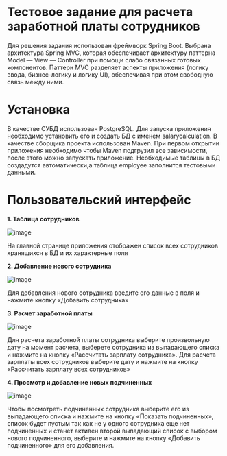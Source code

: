 # Тестовое задание для расчета заработной платы сотрудников
Для решения задания использован фреймворк Spring Boot. Выбрана архитектура Spring MVC, которая обеспечивает архитектуру 
паттерна Model — View — Controller при помощи слабо связанных готовых компонентов. Паттерн MVC разделяет аспекты приложения 
(логику ввода, бизнес-логику и логику UI), обеспечивая при этом свободную связь между ними.

# Установка
В качестве СУБД использован PostgreSQL.
Для запуска приложения необходимо установить его и создать БД с именем salarycalculation.
В качестве сборщика проекта использован Maven.
При первом открытии приложения необходимо чтобы Maven подгрузил все зависимости, после этого можно запускать приложение.
Необходимые таблицы в  БД создадутся автоматически,а таблица employee заполнится тестовыми данными.

# Пользовательский интерфейс                                
**1.	Таблица сотрудников**

![image](https://github.com/Zelenetskiy/salary-calculation/assets/99542125/f324261f-eb60-4476-9faf-72b725bc1ec8)

На главной странице приложения отображен список всех сотрудников хранящихся в БД и их характерные поля

**2.	Добавление нового сотрудника**

![image](https://github.com/Zelenetskiy/salary-calculation/assets/99542125/41d7ac99-5c0a-4eb0-9e77-3e5c41bc6d1d)

Для добавления нового сотрудника введите его данные в поля и нажмите кнопку «Добавить сотрудника»

**3. Расчет заработной платы**

![image](https://github.com/Zelenetskiy/salary-calculation/assets/99542125/2595db5b-772d-4a02-a503-a2698cd5903a)
 
Для расчета заработной платы сотрудника выберите произвольную дату на момент расчета, выберете сотрудника из выпадающего списка 
и нажмите  на кнопку «Рассчитать зарплату сотрудника». Для расчета зарплаты всех сотрудников выберите дату и нажмите на кнопку 
«Рассчитать зарплату всех сотрудников»

**4. Просмотр и добавление новых подчиненных**

![image](https://github.com/Zelenetskiy/salary-calculation/assets/99542125/3faaae85-7416-4e4c-ae58-fbdc68694f58)

Чтобы посмотреть подчиненных сотрудника выберите его из выпадающего списка и нажмите на кнопку «Показать подчиненных»,  список 
будет пустым так как не у одного сотрудника еще нет подчиненных и станет активен второй выпадающий список с выбором нового подчиненного, 
выберите и нажмите на кнопку «Добавить подчиненного» для его добавления.





